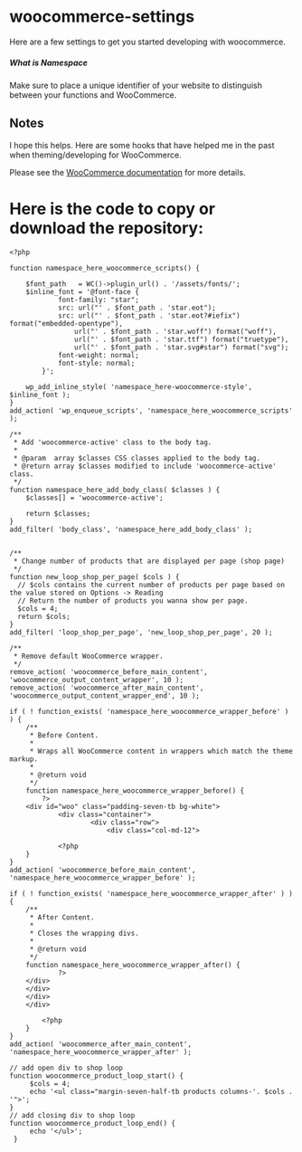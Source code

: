 # woocommerce-settings
Here are a few settings to get you started developing with woocommerce.

##### What is Namespace
Make sure to place a unique identifier of your website to distinguish between your functions and WooCommerce.

## Notes
I hope this helps. Here are some hooks that have helped me in the past when theming/developing for WooCommerce.

Please see the [WooCommerce documentation](https://docs.woocommerce.com/documentation/plugins/woocommerce/) for more details.


# Here is the code to copy or download the repository:

```
<?php

function namespace_here_woocommerce_scripts() {

	$font_path   = WC()->plugin_url() . '/assets/fonts/';
	$inline_font = '@font-face {
			font-family: "star";
			src: url("' . $font_path . 'star.eot");
			src: url("' . $font_path . 'star.eot?#iefix") format("embedded-opentype"),
				url("' . $font_path . 'star.woff") format("woff"),
				url("' . $font_path . 'star.ttf") format("truetype"),
				url("' . $font_path . 'star.svg#star") format("svg");
			font-weight: normal;
			font-style: normal;
		}';

	wp_add_inline_style( 'namespace_here-woocommerce-style', $inline_font );
}
add_action( 'wp_enqueue_scripts', 'namespace_here_woocommerce_scripts' );

/**
 * Add 'woocommerce-active' class to the body tag.
 *
 * @param  array $classes CSS classes applied to the body tag.
 * @return array $classes modified to include 'woocommerce-active' class.
 */
function namespace_here_add_body_class( $classes ) {
	$classes[] = 'woocommerce-active';

	return $classes;
}
add_filter( 'body_class', 'namespace_here_add_body_class' );


/**
 * Change number of products that are displayed per page (shop page)
 */
function new_loop_shop_per_page( $cols ) {
  // $cols contains the current number of products per page based on the value stored on Options -> Reading
  // Return the number of products you wanna show per page.
  $cols = 4;
  return $cols;
}
add_filter( 'loop_shop_per_page', 'new_loop_shop_per_page', 20 );

/**
 * Remove default WooCommerce wrapper.
 */
remove_action( 'woocommerce_before_main_content', 'woocommerce_output_content_wrapper', 10 );
remove_action( 'woocommerce_after_main_content', 'woocommerce_output_content_wrapper_end', 10 );

if ( ! function_exists( 'namespace_here_woocommerce_wrapper_before' ) ) {
	/**
	 * Before Content.
	 *
	 * Wraps all WooCommerce content in wrappers which match the theme markup.
	 *
	 * @return void
	 */
	function namespace_here_woocommerce_wrapper_before() {
		?>
    <div id="woo" class="padding-seven-tb bg-white">
    		<div class="container">
    				<div class="row">
    					<div class="col-md-12">

			<?php
	}
}
add_action( 'woocommerce_before_main_content', 'namespace_here_woocommerce_wrapper_before' );

if ( ! function_exists( 'namespace_here_woocommerce_wrapper_after' ) ) {
	/**
	 * After Content.
	 *
	 * Closes the wrapping divs.
	 *
	 * @return void
	 */
	function namespace_here_woocommerce_wrapper_after() {
			?>
    </div>
    </div>
    </div>
    </div>

		<?php
	}
}
add_action( 'woocommerce_after_main_content', 'namespace_here_woocommerce_wrapper_after' );

// add open div to shop loop
function woocommerce_product_loop_start() {
	 $cols = 4;
	 echo '<ul class="margin-seven-half-tb products columns-'. $cols . '">';
}
// add closing div to shop loop
function woocommerce_product_loop_end() {
	 echo '</ul>';
 }



```
